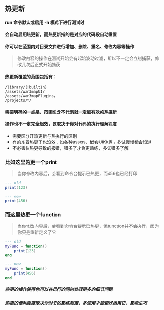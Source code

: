 ## 热更新

#### run 命令默认或启用 -h 模式下进行测试时

#### 会自动启用热更新，而热更新指的是对应的代码段自动重置

#### 你可以在范围内对目录文件进行增加、删除、重名、修改内容等操作

> 修改内容的操作在测试开始会有起始波动过滤，所以不一定会立刻捕获，修改几次后正式开始捕获

#### 热更新覆盖的范围包括有：

```text
/library/(!builtIn)
/assets/war3mapUI/
/assets/war3mapPlugins/
/projects/*/
```

#### 需要明确的一点是，范围包含不代表就一定能有效的热更新

#### 操作也不一定完全起效，这取决于你对代码的执行理解程度

* 需要区分开热更新与热执行的区别
* 有的东西热更了也没效：如各种assets、嵌套UIKit等；多试慢慢都会知道
* 不必害怕热更导致的报错，错多了才会更熟练，多试错多了解

### 比如这里热更一个print

> 当你修改内容后，会看到命令台提示已热更，而456也已经打印

```lua
--- old
print(123)

--- new
print(456)
```

### 而这里热更一个function

> 当你修改内容后，会看到命令台提示已热更，但function并不会执行，因为你只是重新定义了它

```lua
--- old
myFunc = function()
    print(123)
end

--- new
myFunc = function()
    print(456)
end
```

##### 热更的操作使得你可以在运行的同时处理更多的细节问题

##### 热更的便利程度取决你对它的熟练程度，多使用才能更好运用它，熟能生巧
